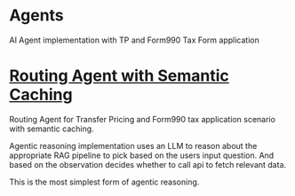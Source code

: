 # Agents
AI Agent implementation with TP and Form990 Tax Form application

# [Routing Agent with Semantic Caching](https://github.com/aswinaus/Agents/blob/main/Routing_Agent_with_Semantic_Caching.ipynb)  
Routing Agent for Transfer Pricing and Form990 tax application scenario with semantic caching. 

Agentic reasoning implementation uses an LLM to reason about the appropriate RAG pipeline to pick based on the users input question. And based on the observation decides whether to call api to fetch relevant data.

This is the most simplest form of agentic reasoning.
